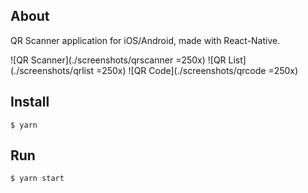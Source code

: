 ## About

QR Scanner application for iOS/Android, made with React-Native.

![QR Scanner](./screenshots/qrscanner =250x)
![QR List](./screenshots/qrlist =250x)
![QR Code](./screenshots/qrcode =250x)

## Install

```$ yarn```

## Run

```$ yarn start```